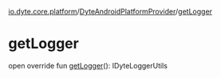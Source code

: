[io.dyte.core.platform](../index.md)/[DyteAndroidPlatformProvider](index.md)/[getLogger](get-logger.md)

# getLogger


open override fun [getLogger](get-logger.md)(): IDyteLoggerUtils
